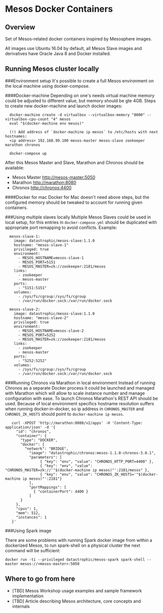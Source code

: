 # Mesos Docker Containers

## Overview
Set of Mesos-related docker containers inspired by Mesosphere images. 

All images use Ubuntu 16.04 by default, all Mesos Slave images and derivatives have Oracle Java 8 and Docker installed.
 
## Running Mesos cluster locally

###Environment setup
It's possible to create a full Mesos environment on the local machine using docker-compose. 

####Docker-machine
Depending on one's needs virtual machine memory could be adjusted to different value, but memory should be gte 4GB. Steps to create new 
docker-machine and launch docker images:  

      docker-machine create -d virtualbox --virtualbox-memory "8000" --virtualbox-cpu-count "4" mesos
      eval "$(docker-machine env mesos)"
      
      (!) Add address of `docker-machine ip mesos` to /etc/hosts with next hostnames: 
      <ip address> 192.168.99.100 mesos-master mesos-slave zookeeper marathon chronos  

      docker-compose up
      
After this Mesos Master and Slave, Marathon and Chronos should be available:

* Mesos Master [http://mesos-master:5050](http://mesos-master:5050)
* Marathon [http://marathon:8080](http://marathon:8080)
* Chronos [http://chronos:4400](http://chronos:4400)

####Docker for mac
Docker for Mac doesn't need above steps, but the configured memory should be tweaked to account for running given containers.
      
###Using multiple slaves locally
Multiple Mesos Slaves could be used in local setup, for this entries in `docker-compose.yml` should be duplicated with 
appropriate port remapping to avoid conflicts. Example:

      mesos-slave-1:
        image: datastrophic/mesos-slave:1.1.0
        hostname: "mesos-slave-1"
        privileged: true
        environment:
          - MESOS_HOSTNAME=mesos-slave-1
          - MESOS_PORT=5151
          - MESOS_MASTER=zk://zookeeper:2181/mesos
        links:
          - zookeeper
          - mesos-master
        ports:
          - "5151:5151"
        volumes:
          - /sys/fs/cgroup:/sys/fs/cgroup
          - /var/run/docker.sock:/var/run/docker.sock
          
      mesos-slave-2:
        image: datastrophic/mesos-slave:1.1.0
        hostname: "mesos-slave-2"
        privileged: true
        environment:
          - MESOS_HOSTNAME=mesos-slave-2
          - MESOS_PORT=5252
          - MESOS_MASTER=zk://zookeeper:2181/mesos
        links:
          - zookeeper
          - mesos-master
        ports:
          - "5252:5252"
        volumes:
          - /sys/fs/cgroup:/sys/fs/cgroup
          - /var/run/docker.sock:/var/run/docker.sock      
      
###Running Chronos via Marathon in local environment
Instead of running Chronos as a separate Docker process it could be launched and managed with Marathon which will allow 
to scale instance number and manage configuration with ease. To launch Chronos Marathon's REST API should be used. Because of 
local environment specifics hostname resolution suffers when running docker-in-docker, so ip address in `CHRONOS_MASTER` 
and `CHRONOS_ZK_HOSTS` should point to `docker-machine ip mesos`.
       
       curl -XPOST 'http://marathon:8080/v2/apps' -H 'Content-Type: application/json' -d '{
         "id": "chronos",
         "container": {
           "type": "DOCKER",
           "docker": {
             "network": "BRIDGE",
               "image": "datastrophic/chronos:mesos-1.1.0-chronos-3.0.1",
               "parameters": [
                    { "key": "env", "value": "CHRONOS_HTTP_PORT=4400" },
                    { "key": "env", "value": "CHRONOS_MASTER=zk://'"$(docker-machine ip mesos)"':2181/mesos" },
                    { "key": "env", "value": "CHRONOS_ZK_HOSTS='"$(docker-machine ip mesos)"':2181"}
               ],
               "portMappings": [
                 { "containerPort": 4400 }
               ]
           }
         },
         "cpus": 1,
         "mem": 512,
         "instances": 1
       }'

###Using Spark image

There are some problems with running Spark docker image from within a dockerized Mesos, to run spark-shell on a physical cluster the next command will 
be sufficient:
    
    docker run -ti --privileged datastrophic/mesos-spark spark-shell --master mesos://<mesos-master>:5050
          
## Where to go from here

* [TBD] Mesos Workshop usage examples and sample framework implementation
* [TBD] Article describing Mesos architecture, core concepts and internals